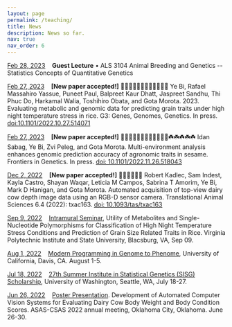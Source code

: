 ```yaml
---
layout: page
permalink: /teaching/
title: News
description: News so far.
nav: true
nav_order: 6
---
```


<u>Feb 28, 2023</u> &nbsp;&nbsp; <strong>Guest Lecture</strong>
• ALS 3104 Animal Breeding and Genetics -- Statistics Concepts of Quantitative Genetics

<u>Feb 27, 2023</u> &nbsp;&nbsp; <strong>[New paper accepted!]</strong> 🌷🌷🌷🌷🌷🌷🌷🌷🌾🌾🌾🌾 Ye Bi, Rafael Massahiro Yassue, Puneet Paul, Balpreet Kaur Dhatt, Jaspreet Sandhu, Thi Phuc Do, Harkamal Walia, Toshihiro Obata, and Gota Morota. 2023. Evaluating metabolic and genomic data for predicting grain traits under high night temperature stress in rice. G3: Genes, Genomes, Genetics. In press. [doi:10.1101/2022.10.27.514071](https://doi.org/10.1101/2022.10.27.514071)

<u>Feb 27, 2023</u> &nbsp;&nbsp; <strong>[New paper accepted!]</strong> 🌷🌷🌷🌷🌷🌷🌷🌷🌷🌷🌷🌷☘️☘️☘️☘️☘️ Idan Sabag, Ye Bi, Zvi Peleg, and Gota Morota. Multi-environment analysis enhances genomic prediction accuracy of agronomic traits in sesame. Frontiers in Genetics. In press. [doi: 10.1101/2022.11.26.518043](https://doi.org/10.1101/2022.11.26.518043)

<u>Dec 2, 2022</u>  &nbsp;&nbsp; <strong>[New paper accepted!]</strong> 🐄🐄🐄📸📸📸 Robert Kadlec, Sam Indest, Kayla Castro, Shayan Waqar, Leticia M Campos, Sabrina T Amorim, Ye Bi, Mark D Hanigan, and Gota Morota. Automated acquisition of top-view dairy cow depth image data using an RGB-D sensor camera. Translational Animal Sciences 6.4 (2022): txac163. [doi: 10.1093/tas/txac163](https://doi.org/10.1093/tas/txac163)

<u>Sep 9, 2022</u>  &nbsp;&nbsp; [Intramural Seminar](https://vt-ads.github.io/), Utility of Metabolites and Single-Nucleotide Polymorphisms for Classification of High Night Temperature Stress Conditions and Prediction of Grain Size Related Traits in Rice. Virginia Polytechnic Institute and State University, Blacsburg, VA, Sep 09.

<u>Aug 1, 2022</u>	&nbsp;&nbsp;  [Modern Programming in Genome to Phenome](https://shortcourse.qtl.rocks/), University of California, Davis, CA. August 1-5.
 
<u>Jul 18, 2022</u>  &nbsp;&nbsp; [27th Summer Institute in Statistical Genetics (SISG) Scholarship](https://si.biostat.washington.edu/scholarships), University of Washington, Seattle, WA, July 18-27.

<u>Jun 26, 2022</u> &nbsp;&nbsp; [Poster Presentation](https://cdmcd.co/DwBqXa). Development of Automated Computer Vision Systems for Evaluating Dairy Cow Body Weight and Body Condition Scores. ASAS-CSAS 2022 annual meeting, Oklahoma City, Oklahoma. June 26-30.
